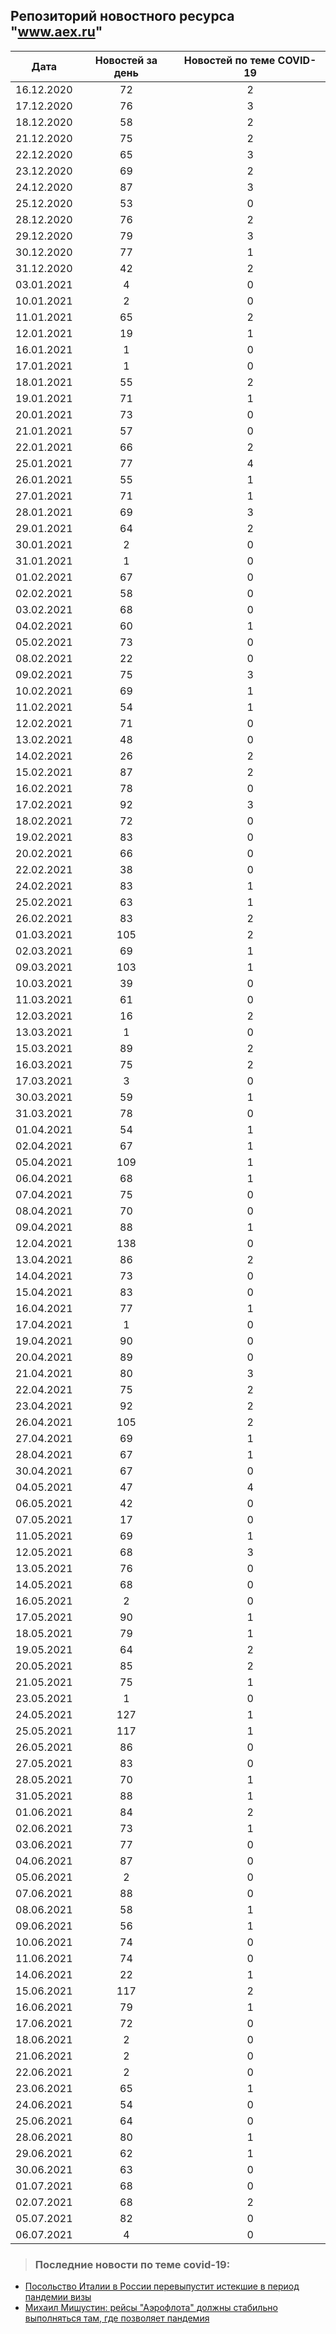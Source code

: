 ## Репозиторий новостного ресурса "www.aex.ru"
Дата| Новостей за день| Новостей по теме COVID-19
------- | :-----: | :-----: 
16.12.2020 | 72 | 2 
17.12.2020 | 76 | 3 
18.12.2020 | 58 | 2 
21.12.2020 | 75 | 2 
22.12.2020 | 65 | 3 
23.12.2020 | 69 | 2 
24.12.2020 | 87 | 3 
25.12.2020 | 53 | 0 
28.12.2020 | 76 | 2 
29.12.2020 | 79 | 3 
30.12.2020 | 77 | 1 
31.12.2020 | 42 | 2 
03.01.2021 | 4 | 0 
10.01.2021 | 2 | 0 
11.01.2021 | 65 | 2 
12.01.2021 | 19 | 1 
16.01.2021 | 1 | 0 
17.01.2021 | 1 | 0 
18.01.2021 | 55 | 2 
19.01.2021 | 71 | 1 
20.01.2021 | 73 | 0 
21.01.2021 | 57 | 0 
22.01.2021 | 66 | 2 
25.01.2021 | 77 | 4 
26.01.2021 | 55 | 1 
27.01.2021 | 71 | 1 
28.01.2021 | 69 | 3 
29.01.2021 | 64 | 2 
30.01.2021 | 2 | 0 
31.01.2021 | 1 | 0 
01.02.2021 | 67 | 0 
02.02.2021 | 58 | 0 
03.02.2021 | 68 | 0 
04.02.2021 | 60 | 1 
05.02.2021 | 73 | 0 
08.02.2021 | 22 | 0 
09.02.2021 | 75 | 3 
10.02.2021 | 69 | 1 
11.02.2021 | 54 | 1 
12.02.2021 | 71 | 0 
13.02.2021 | 48 | 0 
14.02.2021 | 26 | 2 
15.02.2021 | 87 | 2 
16.02.2021 | 78 | 0 
17.02.2021 | 92 | 3 
18.02.2021 | 72 | 0 
19.02.2021 | 83 | 0 
20.02.2021 | 66 | 0 
22.02.2021 | 38 | 0 
24.02.2021 | 83 | 1 
25.02.2021 | 63 | 1 
26.02.2021 | 83 | 2 
01.03.2021 | 105 | 2 
02.03.2021 | 69 | 1 
09.03.2021 | 103 | 1 
10.03.2021 | 39 | 0 
11.03.2021 | 61 | 0 
12.03.2021 | 16 | 2 
13.03.2021 | 1 | 0 
15.03.2021 | 89 | 2 
16.03.2021 | 75 | 2 
17.03.2021 | 3 | 0 
30.03.2021 | 59 | 1 
31.03.2021 | 78 | 0 
01.04.2021 | 54 | 1 
02.04.2021 | 67 | 1 
05.04.2021 | 109 | 1 
06.04.2021 | 68 | 1 
07.04.2021 | 75 | 0 
08.04.2021 | 70 | 0 
09.04.2021 | 88 | 1 
12.04.2021 | 138 | 0 
13.04.2021 | 86 | 2 
14.04.2021 | 73 | 0 
15.04.2021 | 83 | 0 
16.04.2021 | 77 | 1 
17.04.2021 | 1 | 0 
19.04.2021 | 90 | 0 
20.04.2021 | 89 | 0 
21.04.2021 | 80 | 3 
22.04.2021 | 75 | 2 
23.04.2021 | 92 | 2 
26.04.2021 | 105 | 2 
27.04.2021 | 69 | 1 
28.04.2021 | 67 | 1 
30.04.2021 | 67 | 0 
04.05.2021 | 47 | 4 
06.05.2021 | 42 | 0 
07.05.2021 | 17 | 0 
11.05.2021 | 69 | 1 
12.05.2021 | 68 | 3 
13.05.2021 | 76 | 0 
14.05.2021 | 68 | 0 
16.05.2021 | 2 | 0 
17.05.2021 | 90 | 1 
18.05.2021 | 79 | 1 
19.05.2021 | 64 | 2 
20.05.2021 | 85 | 2 
21.05.2021 | 75 | 1 
23.05.2021 | 1 | 0 
24.05.2021 | 127 | 1 
25.05.2021 | 117 | 1 
26.05.2021 | 86 | 0 
27.05.2021 | 83 | 0 
28.05.2021 | 70 | 1 
31.05.2021 | 88 | 1 
01.06.2021 | 84 | 2 
02.06.2021 | 73 | 1 
03.06.2021 | 77 | 0 
04.06.2021 | 87 | 0 
05.06.2021 | 2 | 0 
07.06.2021 | 88 | 0 
08.06.2021 | 58 | 1 
09.06.2021 | 56 | 1 
10.06.2021 | 74 | 0 
11.06.2021 | 74 | 0 
14.06.2021 | 22 | 1 
15.06.2021 | 117 | 2 
16.06.2021 | 79 | 1 
17.06.2021 | 72 | 0 
18.06.2021 | 2 | 0 
21.06.2021 | 2 | 0 
22.06.2021 | 2 | 0 
23.06.2021 | 65 | 1 
24.06.2021 | 54 | 0 
25.06.2021 | 64 | 0 
28.06.2021 | 80 | 1 
29.06.2021 | 62 | 1 
30.06.2021 | 63 | 0 
01.07.2021 | 68 | 0 
02.07.2021 | 68 | 2 
05.07.2021 | 82 | 0 
06.07.2021 | 4 | 0 

> ### Последние новости по теме covid-19:
+ [Посольство Италии в России перевыпустит истекшие в период пандемии визы](https://www.aex.ru/news/2021/7/2/231242/)
+ [Михаил Мишустин: рейсы "Аэрофлота" должны стабильно выполняться там, где позволяет пандемия](https://www.aex.ru/news/2021/7/2/231219/)
